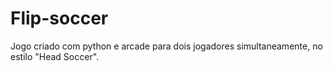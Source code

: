 # Flip-soccer 
Jogo criado com python e arcade para dois jogadores simultaneamente, no estilo "Head Soccer".

